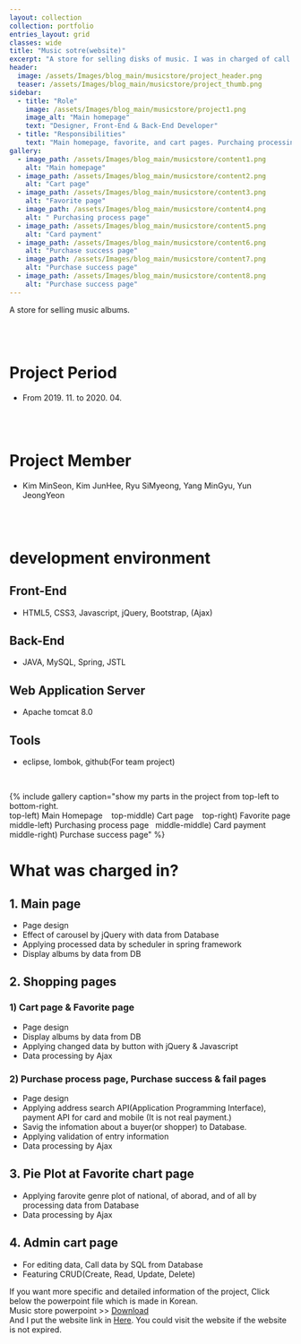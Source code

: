 ```yaml
---
layout: collection
collection: portfolio
entries_layout: grid
classes: wide
title: "Music sotre(website)"
excerpt: "A store for selling disks of music. I was in charged of call the records(disk) from Database and dealt with data from Database in case that shopper purchases records."
header:
  image: /assets/Images/blog_main/musicstore/project_header.png
  teaser: /assets/Images/blog_main/musicstore/project_thumb.png
sidebar:
  - title: "Role"
    image: /assets/Images/blog_main/musicstore/project1.png
    image_alt: "Main homepage"
    text: "Designer, Front-End & Back-End Developer"
  - title: "Responsibilities"
    text: "Main homepage, favorite, and cart pages. Purchaing processing, Plot favorite genre after data in DB"
gallery:
  - image_path: /assets/Images/blog_main/musicstore/content1.png
    alt: "Main homepage"
  - image_path: /assets/Images/blog_main/musicstore/content2.png
    alt: "Cart page"
  - image_path: /assets/Images/blog_main/musicstore/content3.png
    alt: "Favorite page"
  - image_path: /assets/Images/blog_main/musicstore/content4.png
    alt: " Purchasing process page"
  - image_path: /assets/Images/blog_main/musicstore/content5.png
    alt: "Card payment"
  - image_path: /assets/Images/blog_main/musicstore/content6.png
    alt: "Purchase success page"
  - image_path: /assets/Images/blog_main/musicstore/content7.png
    alt: "Purchase success page"
  - image_path: /assets/Images/blog_main/musicstore/content8.png
    alt: "Purchase success page"
---
```


A store for selling music albums.

<br><br>

# Project Period

- From 2019. 11. to 2020. 04.

<br><br>

# Project Member

- Kim MinSeon, Kim JunHee, Ryu SiMyeong, Yang MinGyu, Yun JeongYeon

<br><br>

# development environment

## Front-End

- HTML5, CSS3, Javascript, jQuery, Bootstrap, (Ajax)

## Back-End

- JAVA, MySQL, Spring, JSTL

## Web Application Server

- Apache tomcat 8.0

## Tools

- eclipse, lombok, github(For team project)

<br>



{% include gallery caption="show my parts in the project from top-left to bottom-right.<br> top-left) Main Homepage &nbsp;&nbsp; top-middle) Cart page &nbsp;&nbsp; top-right) Favorite page<br>middle-left) Purchasing process page&nbsp;&nbsp; middle-middle) Card payment &nbsp;&nbsp; middle-right) Purchase success page" %}



# What was charged in?

## 1. Main page

- Page design
- Effect of carousel by jQuery with data from Database
- Applying processed data by scheduler in spring framework
- Display albums by data from DB

## 2. Shopping pages

### 1) Cart page & Favorite page

- Page design
- Display albums by data from DB
- Applying changed data by button with jQuery & Javascript
- Data processing by Ajax


### 2) Purchase process page, Purchase success & fail pages

- Page design
- Applying address search API(Application Programming Interface), payment API for card and mobile (It is not real payment.)
- Savig the infomation about a buyer(or shopper) to Database.
- Applying validation of entry information
- Data processing by Ajax

## 3. Pie Plot at Favorite chart page

- Applying farovite genre plot of national, of aborad, and of all by processing data from Database
- Data processing by Ajax

## 4. Admin cart page

- For editing data, Call data by SQL from Database
- Featuring CRUD(Create, Read, Update, Delete)

If you want more specific and detailed information of the project, Click below the powerpoint file which is made in Korean.
<br>
Music store powerpoint >> [Download](/assets/download/blog/portfolio/musicstore/musicstore.pptx)
<br>
And I put the website link in [Here](http://itproject.ezenac.co.kr/musicstore/). You could visit the website if the website is not expired.
